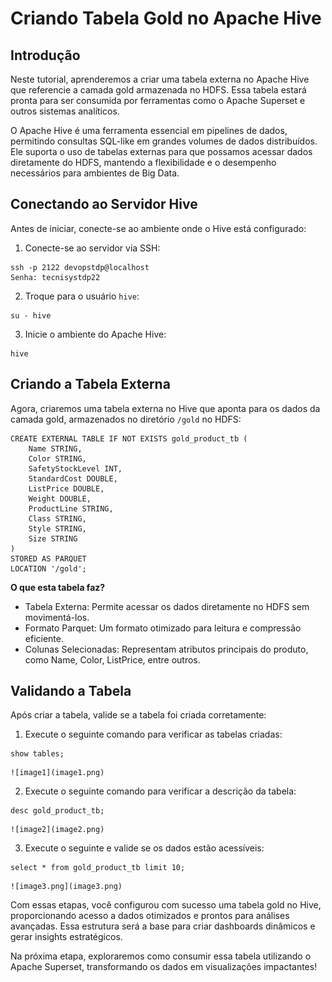 # **Criando Tabela Gold no Apache Hive**

## Introdução
Neste tutorial, aprenderemos a criar uma tabela externa no Apache Hive que referencie a camada gold armazenada no HDFS. Essa tabela estará pronta para ser consumida por ferramentas como o Apache Superset e outros sistemas analíticos.

O Apache Hive é uma ferramenta essencial em pipelines de dados, permitindo consultas SQL-like em grandes volumes de dados distribuídos. Ele suporta o uso de tabelas externas para que possamos acessar dados diretamente do HDFS, mantendo a flexibilidade e o desempenho necessários para ambientes de Big Data.

## Conectando ao Servidor Hive
Antes de iniciar, conecte-se ao ambiente onde o Hive está configurado:

1. Conecte-se ao servidor via SSH:

```
ssh -p 2122 devopstdp@localhost
Senha: tecnisystdp22 
```
2. Troque para o usuário `hive`:  
```
su - hive
```
3. Inicie o ambiente do Apache Hive:
```
hive
```
## Criando a Tabela Externa
Agora, criaremos uma tabela externa no Hive que aponta para os dados da camada gold, armazenados no diretório `/gold` no HDFS:
```
CREATE EXTERNAL TABLE IF NOT EXISTS gold_product_tb (
    Name STRING,
    Color STRING,
    SafetyStockLevel INT,
    StandardCost DOUBLE,
    ListPrice DOUBLE,
    Weight DOUBLE,
    ProductLine STRING,
    Class STRING,
    Style STRING,
    Size STRING
)
STORED AS PARQUET
LOCATION '/gold';
```

**O que esta tabela faz?**
- Tabela Externa: Permite acessar os dados diretamente no HDFS sem movimentá-los.
- Formato Parquet: Um formato otimizado para leitura e compressão eficiente.
- Colunas Selecionadas: Representam atributos principais do produto, como Name, Color, ListPrice, entre outros.

## Validando a Tabela
Após criar a tabela, valide se a tabela foi criada corretamente:
1. Execute o seguinte comando para verificar as tabelas criadas:
```
show tables;
```
    ![image1](image1.png)

2. Execute o seguinte comando para verificar a descrição da tabela:
```
desc gold_product_tb;
```
    ![image2](image2.png)

3. Execute o seguinte e valide se os dados estão acessíveis:
```
select * from gold_product_tb limit 10;
```
    ![image3.png](image3.png)

Com essas etapas, você configurou com sucesso uma tabela gold no Hive, proporcionando acesso a dados otimizados e prontos para análises avançadas. Essa estrutura será a base para criar dashboards dinâmicos e gerar insights estratégicos. 

Na próxima etapa, exploraremos como consumir essa tabela utilizando o Apache Superset, transformando os dados em visualizações impactantes!